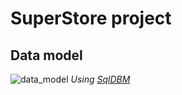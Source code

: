 # SuperStore project

## Data model
![data_model](https://github.com/HannaStselmashok/DE-101/assets/99286647/e6f53e59-d760-4e3a-ad02-29df1a61b5f2)
_Using [SqlDBM]((https://sqldbm.com/Home/)https://sqldbm.com/Home/)_
